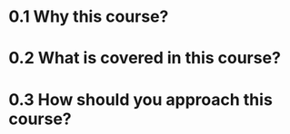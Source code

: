 # 0.1 Why this course?



# 0.2 What is covered in this course?



# 0.3 How should you approach this course?

